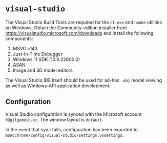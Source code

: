# `visual-studio`

The Visual Studio Build Tools are required for the `cl.exe` and `nmake` utilities on Windows. Obtain the Community-edition installer from <https://visualstudio.microsoft.com/downloads> and install the following components:

1. MSVC v143
2. Just-In-Time Debugger
3. Windows 11 SDK (10.0.22000.0)
4. ASAN
5. Image and 3D model editors

The Visual Studio IDE itself should be used for ad-hoc `.obj` model viewing as well as Windows-API application development.

## Configuration

Visual Studio configuration is synced with the Microsoft account `0@gilgamesh.cc`. The window layout is `default`.

In the event that sync fails, configuration has been exported to `monochrome/config/visual-studio/settings.vssettings`.
